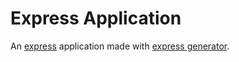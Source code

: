 Express Application
===================
 An [express][1] application made with [express generator][2].







[1]: http://expressjs.com
[2]: http://expressjs.com/en/starter/generator.html